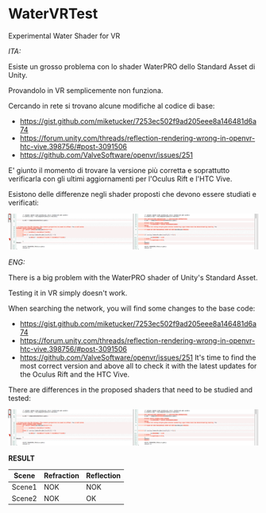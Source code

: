 # WaterVRTest
Experimental Water Shader for VR

*ITA:*

Esiste un grosso problema con lo shader WaterPRO dello Standard Asset di Unity.

Provandolo in VR semplicemente non funziona.

Cercando in rete si trovano alcune modifiche al codice di base:

- https://gist.github.com/miketucker/7253ec502f9ad205eee8a146481d6a74
- https://forum.unity.com/threads/reflection-rendering-wrong-in-openvr-htc-vive.398756/#post-3091506
- https://github.com/ValveSoftware/openvr/issues/251

E' giunto il momento di trovare la versione più corretta e soprattutto verificarla con gli ultimi aggiornamenti
per l'Oculus Rift e l'HTC Vive.

Esistono delle differenze negli shader proposti che devono essere studiati e verificati:

![Differenza Codice](https://github.com/Vytek/WaterVRTest/blob/master/Schermata%202017-10-18%20alle%2010.46.33.png)

*ENG:*

There is a big problem with the WaterPRO shader of Unity's Standard Asset.

Testing it in VR simply doesn't work.

When searching the network, you will find some changes to the base code:

- https://gist.github.com/miketucker/7253ec502f9ad205eee8a146481d6a74
- https://forum.unity.com/threads/reflection-rendering-wrong-in-openvr-htc-vive.398756/#post-3091506
- https://github.com/ValveSoftware/openvr/issues/251
It's time to find the most correct version and above all to check it with the latest updates for the Oculus Rift and the HTC Vive.

There are differences in the proposed shaders that need to be studied and tested:

![Diff](https://github.com/Vytek/WaterVRTest/blob/master/Schermata%202017-10-18%20alle%2010.46.33.png)

**RESULT**

|Scene| Refraction  | Reflection  |
|:-:|---|---|
| Scene1  | NOK | NOK |
| Scene2  | NOK | OK |
